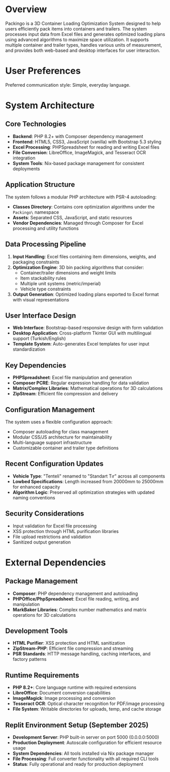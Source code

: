 # Overview

Packingo is a 3D Container Loading Optimization System designed to help users efficiently pack items into containers and trailers. The system processes input data from Excel files and generates optimized loading plans using advanced algorithms to maximize space utilization. It supports multiple container and trailer types, handles various units of measurement, and provides both web-based and desktop interfaces for user interaction.

# User Preferences

Preferred communication style: Simple, everyday language.

# System Architecture

## Core Technologies
- **Backend**: PHP 8.2+ with Composer dependency management
- **Frontend**: HTML5, CSS3, JavaScript (vanilla) with Bootstrap 5.3 styling
- **Excel Processing**: PHPSpreadsheet for reading and writing Excel files
- **File Conversion**: LibreOffice, ImageMagick, and Tesseract OCR integration
- **System Tools**: Nix-based package management for consistent deployments

## Application Structure
The system follows a modular PHP architecture with PSR-4 autoloading:
- **Classes Directory**: Contains core optimization algorithms under the `Packingo\` namespace
- **Assets**: Separated CSS, JavaScript, and static resources
- **Vendor Dependencies**: Managed through Composer for Excel processing and utility functions

## Data Processing Pipeline
1. **Input Handling**: Excel files containing item dimensions, weights, and packaging constraints
2. **Optimization Engine**: 3D bin packing algorithms that consider:
   - Container/trailer dimensions and weight limits
   - Item stackability rules
   - Multiple unit systems (metric/imperial)
   - Vehicle type constraints
3. **Output Generation**: Optimized loading plans exported to Excel format with visual representations

## User Interface Design
- **Web Interface**: Bootstrap-based responsive design with form validation
- **Desktop Application**: Cross-platform Tkinter GUI with multilingual support (Turkish/English)
- **Template System**: Auto-generates Excel templates for user input standardization

## Key Dependencies
- **PHPSpreadsheet**: Excel file manipulation and generation
- **Composer PCRE**: Regular expression handling for data validation
- **Matrix/Complex Libraries**: Mathematical operations for 3D calculations
- **ZipStream**: Efficient file compression and delivery

## Configuration Management
The system uses a flexible configuration approach:
- Composer autoloading for class management
- Modular CSS/JS architecture for maintainability
- Multi-language support infrastructure
- Customizable container and trailer type definitions

## Recent Configuration Updates
- **Vehicle Type**: "Tenteli" renamed to "Standart Tır" across all components
- **Lowbed Specifications**: Length increased from 20000mm to 25000mm for enhanced capacity
- **Algorithm Logic**: Preserved all optimization strategies with updated naming conventions

## Security Considerations
- Input validation for Excel file processing
- XSS protection through HTML purification libraries
- File upload restrictions and validation
- Sanitized output generation

# External Dependencies

## Package Management
- **Composer**: PHP dependency management and autoloading
- **PHPOffice/PhpSpreadsheet**: Excel file reading, writing, and manipulation
- **MarkBaker Libraries**: Complex number mathematics and matrix operations for 3D calculations

## Development Tools
- **HTML Purifier**: XSS protection and HTML sanitization
- **ZipStream-PHP**: Efficient file compression and streaming
- **PSR Standards**: HTTP message handling, caching interfaces, and factory patterns

## Runtime Requirements
- **PHP 8.2+**: Core language runtime with required extensions
- **LibreOffice**: Document conversion capabilities
- **ImageMagick**: Image processing and conversion
- **Tesseract OCR**: Optical character recognition for PDF/image processing
- **File System**: Writable directories for uploads, temp, and cache storage

## Replit Environment Setup (September 2025)
- **Development Server**: PHP built-in server on port 5000 (0.0.0.0:5000)
- **Production Deployment**: Autoscale configuration for efficient resource usage
- **System Dependencies**: All tools installed via Nix package manager
- **File Processing**: Full converter functionality with all required CLI tools
- **Status**: Fully operational and ready for production deployment